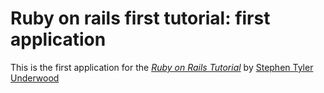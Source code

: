 # Ruby on rails first tutorial: first application

This is the first application for the
[*Ruby on Rails Tutorial*](http://railstutorial.org/)
by [Stephen Tyler Underwood](http://github.com/Stephen12Ty/)